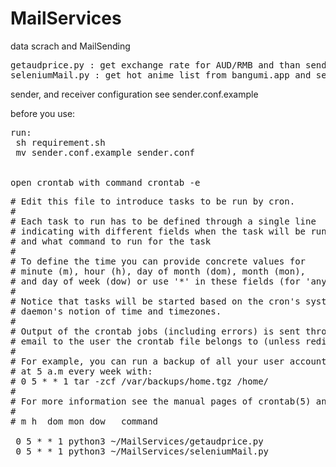# MailServices
data scrach and MailSending
<pre>
getaudprice.py : get exchange rate for AUD/RMB and than send it to MailBox
seleniumMail.py : get hot anime list from bangumi.app and send it to MailBox
</pre>

sender, and receiver configuration see sender.conf.example

before you use:
<pre>
run:
 sh requirement.sh
 mv sender.conf.example sender.conf


open crontab with command crontab -e
</pre>
<pre>
# Edit this file to introduce tasks to be run by cron.
# 
# Each task to run has to be defined through a single line
# indicating with different fields when the task will be run
# and what command to run for the task
# 
# To define the time you can provide concrete values for
# minute (m), hour (h), day of month (dom), month (mon),
# and day of week (dow) or use '*' in these fields (for 'any').
# 
# Notice that tasks will be started based on the cron's system
# daemon's notion of time and timezones.
# 
# Output of the crontab jobs (including errors) is sent through
# email to the user the crontab file belongs to (unless redirected).
# 
# For example, you can run a backup of all your user accounts
# at 5 a.m every week with:
# 0 5 * * 1 tar -zcf /var/backups/home.tgz /home/
# 
# For more information see the manual pages of crontab(5) and cron(8)
# 
# m h  dom mon dow   command

 0 5 * * 1 python3 ~/MailServices/getaudprice.py 
 0 5 * * 1 python3 ~/MailServices/seleniumMail.py 
</pre>
